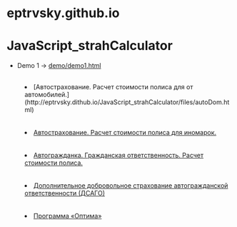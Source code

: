 # eptrvsky.github.io
# JavaScript_strahCalculator
 * Demo 1 -> [demo/demo1.html](http://libsjs.github.io/jquery.table.js/demo/demo1.html)
<menu>
<br><li>[Автострахование. Расчет стоимости полиса для от автомобилей.](http://eptrvsky.dithub.io/JavaScript_strahCalculator/files/autoDom.html)</li><br>
<br><li><A target=listview HREF="files/AUTOIN.HTM">Автострахование. Расчет стоимости полиса для иномарок.</a></li><br>
<br><li><A target=listview HREF="files/CIVIL.HTM">Автогражданка. Гражданская ответственность. Расчет стоимости полиса. </a></li><br>
<br><li><A target=listview HREF="files/DSAGO.HTM">Дополнительное добровольное страхование автогражданской ответственности (ДСАГО) </a></li><br>
<br><li><A target=listview HREF="files/OPTIMA.HTM">Программа «Оптима»</a></li><br>
</menu>
